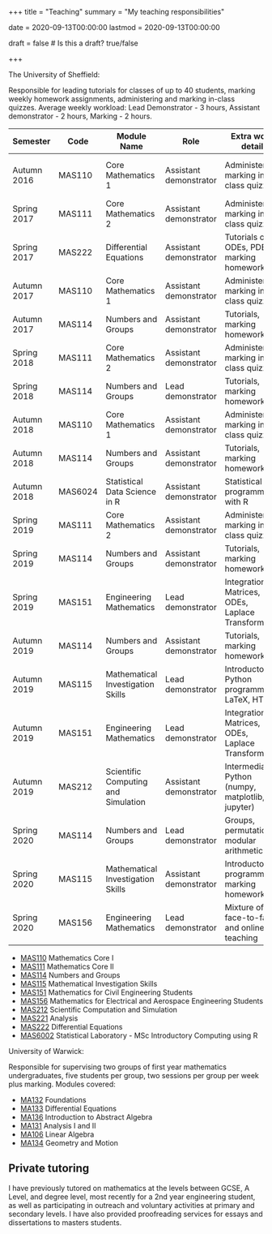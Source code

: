 +++
title = "Teaching"
summary = "My teaching responsibilities"

date = 2020-09-13T00:00:00
lastmod = 2020-09-13T00:00:00

draft = false  # Is this a draft? true/false

+++

The University of Sheffield:

Responsible for leading tutorials for classes of up to 40 students, marking weekly homework assignments, administering and marking in-class quizzes. 
Average weekly workload: Lead Demonstrator - 3 hours, Assistant demonstrator - 2 hours, Marking - 2 hours.

| Semester    | Code    | Module Name                         | Role                   | Extra work detail                                | Class Size | Coworker                        | Course instructor    |
|-------------|---------|-------------------------------------|------------------------|--------------------------------------------------|------------|---------------------------------|----------------------|
| Autumn 2016 | MAS110  | Core Mathematics 1                  | Assistant demonstrator | Administering, marking in-class quizzes          | 2 x 30     | Simon Willerton, Paul Mitchener | Jayanta Manoharmayum |
| Spring 2017 | MAS111  | Core Mathematics 2                  | Assistant demonstrator | Administering, marking in-class quizzes          | 30         | Ashley Willis                   | Frazer Jarvis        |
| Spring 2017 | MAS222  | Differential Equations              | Assistant demonstrator | Tutorials on ODEs, PDEs; marking homework        | 20         | Alex Best                       | Elizabeth Winstanley |
| Autumn 2017 | MAS110  | Core Mathematics 1                  | Assistant demonstrator | Administering, marking in-class quizzes          | 30         | Paul Mitchener                  | Jayanta Manoharmayum |
| Autumn 2017 | MAS114  | Numbers and Groups                  | Assistant demonstrator | Tutorials, marking homework                      | 30         | Sam Marsh                       | James Cranch         |
| Spring 2018 | MAS111  | Core Mathematics 2                  | Assistant demonstrator | Administering, marking in-class quizzes          | 30         | Ashley Willis                   | Frazer Jarvis        |
| Spring 2018 | MAS114  | Numbers and Groups                  | Lead demonstrator      | Tutorials, marking homework                      | 30         | Rory Potter                     | Sam Marsh            |
| Autumn 2018 | MAS110  | Core Mathematics 1                  | Assistant demonstrator | Administering, marking in-class quizzes          | 30         | Eleanor Stillman                | Jayanta Manoharmayum |
| Autumn 2018 | MAS114  | Numbers and Groups                  | Assistant demonstrator | Tutorials, marking homework                      | 30         | Sam Marsh                       | James Cranch         |
| Autumn 2018 | MAS6024 | Statistical Data Science in R       | Assistant demonstrator | Statistical programming with R                   | 80 MSc     | Kevin Walters                   | Kevin Walters        |
| Spring 2019 | MAS111  | Core Mathematics 2                  | Assistant demonstrator | Administering, marking in-class quizzes          | 30         | Tobias Berger                   | Frazer Jarvis        |
| Spring 2019 | MAS114  | Numbers and Groups                  | Assistant demonstrator | Tutorials, marking homework                      | 30         | Ariel Weiss                     | Sam Marsh            |
| Spring 2019 | MAS151  | Engineering Mathematics             | Lead demonstrator      | Integration, Matrices, ODEs, Laplace Transform   | 40         | None                            | Koji Ohkitani        |
| Autumn 2019 | MAS114  | Numbers and Groups                  | Assistant demonstrator | Tutorials, marking homework                      | 30         | Neil Dummigan                   | James Cranch         |
| Autumn 2019 | MAS115  | Mathematical Investigation Skills   | Lead demonstrator      | Introductory Python programming, LaTeX, HTML     | 20         | Poppy Jeffries                  | Alexander Fletcher   |
| Autumn 2019 | MAS151  | Engineering Mathematics             | Lead demonstrator      | Integration, Matrices, ODEs, Laplace Transform   | 40         | None                            | Elizabeth Winstanley |
| Autumn 2019 | MAS212  | Scientific Computing and Simulation | Assistant demonstrator | Intermediate Python (numpy, matplotlib, jupyter) | 15         | Sam Morgan                      | Sam Dolan            |
| Spring 2020 | MAS114  | Numbers and Groups                  | Lead demonstrator      | Groups, permutations, modular arithmetic         | 30         | Eve Pound                       | Evgeny Shinder       |
| Spring 2020 | MAS115  | Mathematical Investigation Skills   | Assistant demonstrator | Introductory R programming, marking homework     | 20         | Jordan Milner                   | Paul Blackwell       |
| Spring 2020 | MAS156  | Engineering Mathematics             | Lead demonstrator      | Mixture of face-to-face and online teaching      | 40         | None                            | Elizabeth Winstanley |

- [MAS110] Mathematics Core I
- [MAS111] Mathematics Core II
- [MAS114] Numbers and Groups
- [MAS115] Mathematical Investigation Skills
- [MAS151] Mathematics for Civil Engineering Students
- [MAS156] Mathematics for Electrical and Aerospace Engineering Students
- [MAS212] Scientific Computation and Simulation
- [MAS221] Analysis
- [MAS222] Differential Equations
- [MAS6002] Statistical Laboratory - MSc Introductory Computing using R

[MAS110]: https://maths.dept.shef.ac.uk/maths/module_info_2020.html
[MAS111]: https://maths.dept.shef.ac.uk/maths/module_info_2024.html
[MAS114]: https://maths.dept.shef.ac.uk/maths/module_info_2036.html
[MAS115]: https://maths.dept.shef.ac.uk/maths/module_info_2178.html
[MAS151]: http://engmaths.group.shef.ac.uk/mas151/
[MAS156]: http://engmaths.group.shef.ac.uk/mas156/
[MAS212]: https://maths.dept.shef.ac.uk/maths/module_info_2218.html
[MAS221]: https://maths.dept.shef.ac.uk/maths/module_info_2100.html
[MAS222]: https://maths.dept.shef.ac.uk/maths/module_info_2104.html
[MAS6002]: https://maths.dept.shef.ac.uk/maths/module_info_2019.html

University of Warwick:

Responsible for supervising two groups of first year mathematics undergraduates, five students per group, two sessions per group per week plus marking.
Modules covered:

- [MA132] Foundations
- [MA133] Differential Equations
- [MA136] Introduction to Abstract Algebra
- [MA131] Analysis I and II
- [MA106] Linear Algebra
- [MA134] Geometry and Motion

[MA132]: https://warwick.ac.uk/fac/sci/maths/undergrad/ughandbook/year1/ma132/
[MA133]: https://warwick.ac.uk/fac/sci/maths/undergrad/ughandbook/year1/ma133/
[MA136]: https://warwick.ac.uk/fac/sci/maths/undergrad/ughandbook/year1/ma136/
[MA131]: https://warwick.ac.uk/fac/sci/maths/undergrad/ughandbook/year1/ma131/
[MA106]: https://warwick.ac.uk/fac/sci/maths/undergrad/ughandbook/year1/ma106/
[MA134]: https://warwick.ac.uk/fac/sci/maths/undergrad/ughandbook/year1/ma134/

## Private tutoring

I have previously tutored on mathematics at the levels between GCSE, A Level, and degree level, most recently for a 2nd year engineering student, 
as well as participating in outreach and voluntary activities at primary and secondary levels. 
I have also provided proofreading services for essays and dissertations to masters students.